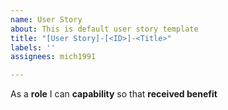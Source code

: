 ```yaml
---
name: User Story
about: This is default user story template
title: "[User Story]-[<ID>]-<Title>"
labels: ''
assignees: mich1991

---
```


As a **role** I can **capability** so that **received benefit**

